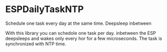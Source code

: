 # ESPDailyTaskNTP
Schedule one task every day at the same time. Deepsleep inbetween

With this library you can schedole one task per day. inbetween the ESP deepsleeps and wakes only every hor for a few microseconds.
The task is synchronized with NTP time.

